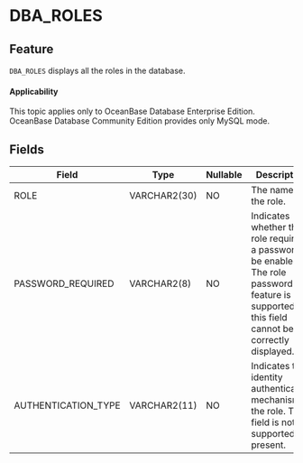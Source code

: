 DBA_ROLES
==============================

Feature
-----------

`DBA_ROLES` displays all the roles in the database.

<main id="notice" >
    <h4>Applicability</h4>
    <p>This topic applies only to OceanBase Database Enterprise Edition. OceanBase Database Community Edition provides only MySQL mode. </p>
  </main>

Fields
-------------



| **Field**           | **Type**     | **Nullable** | **Description**                                                                                                                                    |
|---------------------|--------------|--------------|----------------------------------------------------------------------------------------------------------------------------------------------------|
| ROLE                | VARCHAR2(30) | NO           | The name of the role.                                                                                                                              |
| PASSWORD_REQUIRED   | VARCHAR2(8)  | NO           | Indicates whether the role requires a password to be enabled. The role password feature is supported but this field cannot be correctly displayed. |
| AUTHENTICATION_TYPE | VARCHAR2(11) | NO           | Indicates the identity authentication mechanism of the role. This field is not supported at present.                                               |



